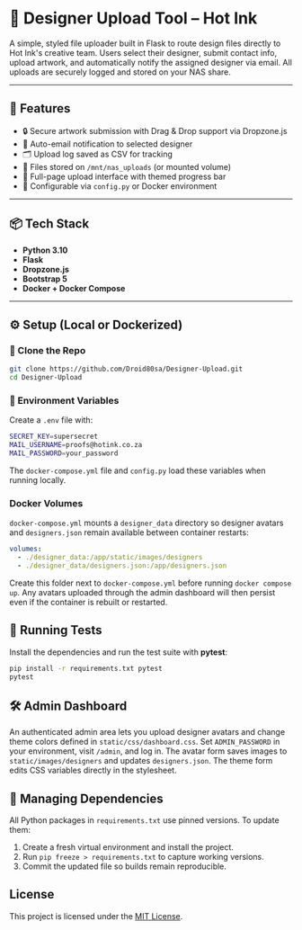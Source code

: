 # 🎨 Designer Upload Tool – Hot Ink

A simple, styled file uploader built in Flask to route design files directly to Hot Ink's creative team. Users select their designer, submit contact info, upload artwork, and automatically notify the assigned designer via email. All uploads are securely logged and stored on your NAS share.

---

## 🚀 Features

- 🔒 Secure artwork submission with Drag & Drop support via Dropzone.js
- 📧 Auto-email notification to selected designer
- 🗂️ Upload log saved as CSV for tracking
- 📁 Files stored on `/mnt/nas_uploads` (or mounted volume)
- 🎨 Full-page upload interface with themed progress bar
- 🧠 Configurable via `config.py` or Docker environment

---

## 📦 Tech Stack

- **Python 3.10**
- **Flask**
- **Dropzone.js**
- **Bootstrap 5**
- **Docker + Docker Compose**

---

## ⚙️ Setup (Local or Dockerized)

### 🔧 Clone the Repo

```bash
git clone https://github.com/Droid80sa/Designer-Upload.git
cd Designer-Upload
```

### 🔑 Environment Variables

Create a `.env` file with:

```bash
SECRET_KEY=supersecret
MAIL_USERNAME=proofs@hotink.co.za
MAIL_PASSWORD=your_password
```

The `docker-compose.yml` file and `config.py` load these variables when running locally.

### Docker Volumes

`docker-compose.yml` mounts a `designer_data` directory so designer avatars and
`designers.json` remain available between container restarts:

```yaml
volumes:
  - ./designer_data:/app/static/images/designers
  - ./designer_data/designers.json:/app/designers.json
```

Create this folder next to `docker-compose.yml` before running `docker compose up`.
Any avatars uploaded through the admin dashboard will then persist even if the container is rebuilt or restarted.


## 🧪 Running Tests

Install the dependencies and run the test suite with **pytest**:

```bash
pip install -r requirements.txt pytest
pytest
```

## 🛠️ Admin Dashboard

An authenticated admin area lets you upload designer avatars and change theme
colors defined in `static/css/dashboard.css`. Set `ADMIN_PASSWORD` in your
environment, visit `/admin`, and log in. The avatar form saves images to
`static/images/designers` and updates `designers.json`. The theme form edits CSS
variables directly in the stylesheet.
## 📌 Managing Dependencies

All Python packages in `requirements.txt` use pinned versions. To update them:

1. Create a fresh virtual environment and install the project.
2. Run `pip freeze > requirements.txt` to capture working versions.
3. Commit the updated file so builds remain reproducible.
## License

This project is licensed under the [MIT License](LICENSE).

